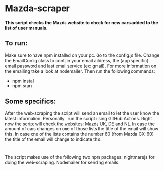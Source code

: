 # Mazda-scraper
#### This script checks the Mazda website to check for new cars added to the list of user manuals.

## To run:
Make sure to have npm installed on your pc. Go to the config.js file. Change the EmailConfig class to contain your email address, the (app specific) email password and last email service (ex: gmail). For more information on the emailing take a look at nodemailer.
Then run the following commands:
- npm install
- npm start

## Some specifics:
After the web-scraping the script will send an email to let the user know the latest information. Personally I run the script using GitHub Actions.
Right now the script will check the websites: Mazda UK, DE and NL. In case the amount of cars changes on one of those lists the title of the email will show this. In case one of the lists contains the number 60 (from Mazda CX-60) the title of the email will change to indicate this.
#
The script makes use of the following two npm packages: nightmarejs for doing the web-scraping. Nodemailer for sending emails.
